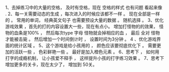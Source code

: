 1、去掉练习中的大量的空格， 及时有空格，现在 空格的样式 也有问题 看起来像 . 
2、每一关需要动态的生成 ，每次进入的时候应该都不一样 。 现在全部是一样的 。 
常用的单词， 经典英文句子 也需要预设大量的数据 。 随机选择 。 
3、优化游戏效果 ，首先的打的内容设置大一些，现在有点小。 
增加打怪物的的效果， 怪物的血条是100% ， 然后每次type 字母 怪物就会掉相应的血 ， 最后 全对 怪物才能被击毙 。 
然后增加一个时间倒计时 ， 设置时间为3分钟 。 
4 、优化游戏界面的统计区域 。 
5、这个游戏是给小孩用的 ， 颜色应该要彻底优化下 。 需要更加的活跃一些 ，  色彩鲜艳一些 。 最好是加入橙色元素 。 
6、思考下 ， 如何用 打字的成瘾机制， 让小孩爱不释手 ， 这样提升小孩的打字练习效果 。 
7、思考下 增加更多的关卡，现在太少了， 增加到 50关。 
